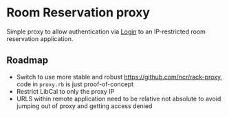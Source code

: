 # Room Reservation proxy

Simple proxy to allow authentication via [Login](https://github.com/NYULibraries/login) to an IP-restricted room reservation application.

## Roadmap

- Switch to use more stable and robust https://github.com/ncr/rack-proxy, code in `proxy.rb` is just proof-of-concept
- Restrict LibCal to only the proxy IP
- URLS within remote application need to be relative not absolute to avoid jumping out of proxy and getting access denied
